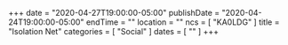 +++
date = "2020-04-27T19:00:00-05:00"
publishDate = "2020-04-24T19:00:00-05:00"
endTime = ""
location = ""
ncs = [ "KA0LDG" ]
title = "Isolation Net"
categories = [ "Social" ]
dates = [ "" ]
+++
